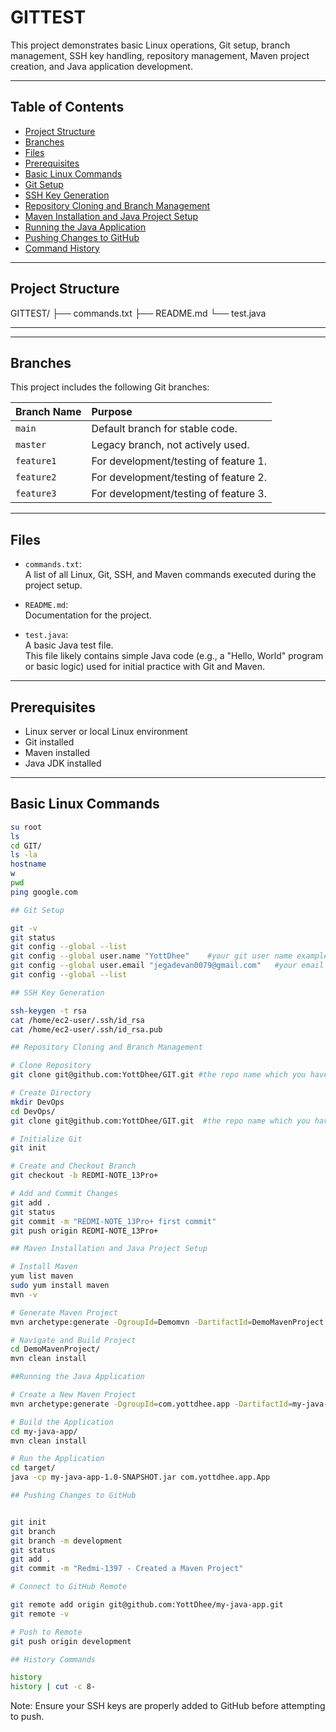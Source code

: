 # GITTEST

This project demonstrates basic Linux operations, Git setup, branch management, SSH key handling, repository management, Maven project creation, and Java application development.

---

## Table of Contents

- [Project Structure](#project-structure)
- [Branches](#branches)
- [Files](#files)
- [Prerequisites](#prerequisites)
- [Basic Linux Commands](#basic-linux-commands)
- [Git Setup](#git-setup)
- [SSH Key Generation](#ssh-key-generation)
- [Repository Cloning and Branch Management](#repository-cloning-and-branch-management)
- [Maven Installation and Java Project Setup](#maven-installation-and-java-project-setup)
- [Running the Java Application](#running-the-java-application)
- [Pushing Changes to GitHub](#pushing-changes-to-github)
- [Command History](#command-history)

---

## Project Structure

GITTEST/
├── commands.txt
├── README.md
└── test.java

---


---

## Branches

This project includes the following Git branches:

| Branch Name | Purpose |
| :--- | :--- |
| `main` | Default branch for stable code. |
| `master` | Legacy branch, not actively used. |
| `feature1` | For development/testing of feature 1. |
| `feature2` | For development/testing of feature 2. |
| `feature3` | For development/testing of feature 3. |


---

## Files

- `commands.txt`:  
  A list of all Linux, Git, SSH, and Maven commands executed during the project setup.
  
- `README.md`:  
  Documentation for the project.

- `test.java`:  
  A basic Java test file.  
  This file likely contains simple Java code (e.g., a "Hello, World" program or basic logic) used for initial practice with Git and Maven.

---

## Prerequisites

- Linux server or local Linux environment
- Git installed
- Maven installed
- Java JDK installed

---

## Basic Linux Commands

```bash
su root
ls
cd GIT/
ls -la
hostname
w
pwd
ping google.com

## Git Setup

git -v
git status
git config --global --list
git config --global user.name "YottDhee"    #your git user name example- SefaliSabnam
git config --global user.email "jegadevan0079@gmail.com"   #your email id
git config --global --list

## SSH Key Generation

ssh-keygen -t rsa
cat /home/ec2-user/.ssh/id_rsa
cat /home/ec2-user/.ssh/id_rsa.pub

## Repository Cloning and Branch Management

# Clone Repository
git clone git@github.com:YottDhee/GIT.git #the repo name which you have created

# Create Directory
mkdir DevOps
cd DevOps/
git clone git@github.com:YottDhee/GIT.git  #the repo name which you have created

# Initialize Git
git init

# Create and Checkout Branch
git checkout -b REDMI-NOTE_13Pro+

# Add and Commit Changes
git add .
git status
git commit -m "REDMI-NOTE_13Pro+ first commit"
git push origin REDMI-NOTE_13Pro+

## Maven Installation and Java Project Setup

# Install Maven
yum list maven
sudo yum install maven
mvn -v

# Generate Maven Project
mvn archetype:generate -DgroupId=Demomvn -DartifactId=DemoMavenProject -DarchetypeArtifactId=maven-archetype-quickstart -DinteractiveMode=false

# Navigate and Build Project
cd DemoMavenProject/
mvn clean install

##Running the Java Application

# Create a New Maven Project
mvn archetype:generate -DgroupId=com.yottdhee.app -DartifactId=my-java-app -DarchetypeArtifactId=maven-archetype-quickstart -DarchetypeVersion=1.4 -DinteractiveMode=false

# Build the Application
cd my-java-app/
mvn clean install

# Run the Application
cd target/
java -cp my-java-app-1.0-SNAPSHOT.jar com.yottdhee.app.App

## Pushing Changes to GitHub


git init
git branch
git branch -m development
git status
git add .
git commit -m "Redmi-1397 - Created a Maven Project"

# Connect to GitHub Remote

git remote add origin git@github.com:YottDhee/my-java-app.git
git remote -v

# Push to Remote
git push origin development

## History Commands

history
history | cut -c 8-


```
Note: Ensure your SSH keys are properly added to GitHub before attempting to push.